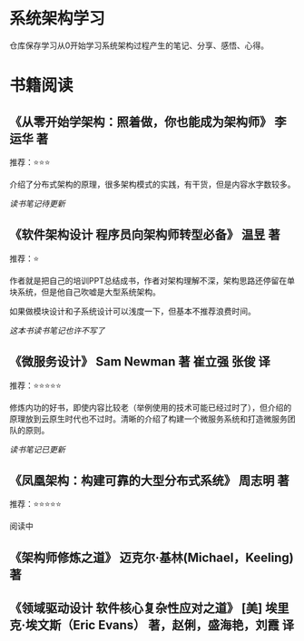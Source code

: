 # 系统架构学习

仓库保存学习从0开始学习系统架构过程产生的笔记、分享、感悟、心得。

# 书籍阅读

## 《从零开始学架构：照着做，你也能成为架构师》 李运华 著

推荐：⭐⭐⭐

介绍了分布式架构的原理，很多架构模式的实践，有干货，但是内容水字数较多。

*读书笔记待更新*

## 《软件架构设计 程序员向架构师转型必备》 温昱 著

推荐：⭐

作者就是把自己的培训PPT总结成书，作者对架构理解不深，架构思路还停留在单块系统，但是他自己吹嘘是大型系统架构。

如果做模块设计和子系统设计可以浅度一下，但基本不推荐浪费时间。

*这本书读书笔记也许不写了*

## 《微服务设计》 Sam Newman 著 崔立强 张俊 译

推荐：⭐⭐⭐⭐⭐

修炼内功的好书，即使内容比较老（举例使用的技术可能已经过时了），但介绍的原理放到云原生时代也不过时。清晰的介绍了构建一个微服务系统和打造微服务团队的原则。

*读书笔记已更新*

## 《凤凰架构：构建可靠的大型分布式系统》 周志明 著

推荐：⭐⭐⭐⭐⭐

阅读中

## 《架构师修炼之道》 迈克尔·基林(Michael，Keeling) 著

## 《领域驱动设计 软件核心复杂性应对之道》 [美] 埃里克·埃文斯（Eric Evans） 著，赵俐，盛海艳，刘霞 译

